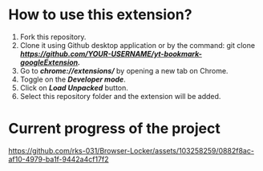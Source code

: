 # How to use this extension?

1. Fork this repository.
2. Clone it using Github desktop application or by the command: git clone ***https://github.com/YOUR-USERNAME/yt-bookmark-googleExtension.***
3. Go to **_chrome://extensions/_** by opening a new tab on Chrome.
4. Toggle on the **_Developer mode_**.
5. Click on **_Load Unpacked_** button.
6. Select this repository folder and the extension will be added.

# Current progress of the project

https://github.com/rks-031/Browser-Locker/assets/103258259/0882f8ac-af10-4979-ba1f-9442a4cf17f2

